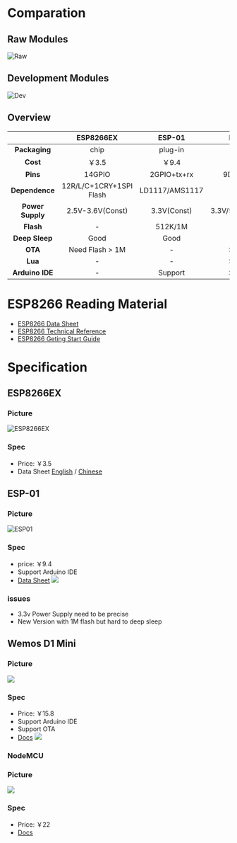 
# Comparation

## Raw Modules
![Raw](./.img/esp8266RawdComp.png)

## Development Modules
![Dev](./.img/esp8266DevdComp.png)

## Overview
|    | ESP8266EX | ESP-01 | D1 Mini | NodeMCU |
| :--: | :---: | :---: | :---: | :---: |
| **Packaging** | chip | plug-in | board | board |
| **Cost** | ￥3.5 | ￥9.4 | ￥15.8 | ￥22 |
| **Pins** | 14GPIO | 2GPIO+tx+rx | 9Dig+1Ana | 10Dig+1Ana |
| **Dependence** | 12R/L/C+1CRY+1SPI Flash | LD1117/AMS1117 | - | - |
| **Power Supply** | 2.5V-3.6V(Const) | 3.3V(Const) | 3.3V/5V/MicroUSB | 3.3V/5V/MicroUSB |
| **Flash** | - | 512K/1M | 4M | 4M |
| **Deep Sleep** |  Good | Good | Mid | Bad |
| **OTA** | Need Flash > 1M | - | Support | Support |
| **Lua** | - | - | Support | Support |
| **Arduino IDE** | - | Support | Support | Support |

# ESP8266 Reading Material
 - [ESP8266 Data Sheet](./.spec/esp8266ex_en.pdf)
 - [ESP8266 Technical Reference](http://espressif.com/sites/default/files/documentation/esp8266-technical_reference_en.pdf)
 - [ESP8266 Geting Start Guide](http://espressif.com/sites/default/files/documentation/2a-esp8266-sdk_getting_started_guide_en.pdf)

# Specification

## ESP8266EX

### Picture
![ESP8266EX](./.img/ESP8266EX.png)

### Spec
 - Price: ￥3.5
 - Data Sheet [English](./.spec/esp8266ex_en.pdf) / [Chinese](./.spec/esp8266ex_cn.pdf)


## ESP-01
### Picture
![ESP01](./.img/esp01.png)

### Spec
 - price: ￥9.4
 - Support Arduino IDE
 - [Data Sheet](./.spec/esp01.pdf)
![](./.img/ESP01_spec.png)


### issues
 - 3.3v Power Supply need to be precise
 - New Version with 1M flash but hard to deep sleep

## Wemos D1 Mini

### Picture

![](./.img/d1mini.png)

### Spec
 - Price: ￥15.8
 - Support Arduino IDE
 - Support OTA
 - [Docs](https://wiki.wemos.cc/products:d1:d1_mini#documentation)
![](./.img/d1mini_spec.png)


### NodeMCU

### Picture
![](./.img/nodeMCU.png)

### Spec
 - Price: ￥22
 - [Docs](https://nodemcu.readthedocs.io/en/master/)